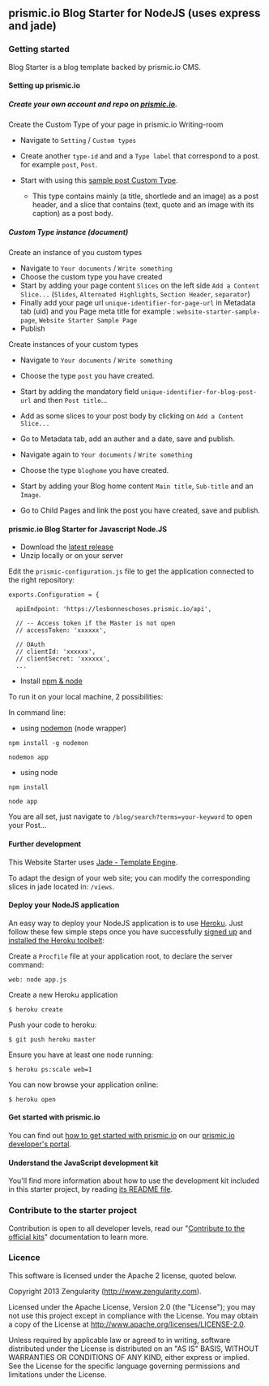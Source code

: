 ## prismic.io Blog Starter for NodeJS (uses express and jade)

### Getting started

Blog Starter is a blog template backed by prismic.io CMS.

#### Setting up prismic.io

##### Create your own account and repo on [prismic.io](https://prismic.io/signup).

Create the Custom Type of your page in prismic.io Writing-room
    
* Navigate to `Setting` / `Custom types`
  
* Create another `type-id` and and a `Type label` that correspond to a post. for example `post`, `Post`.

* Start with using this [sample post Custom Type](https://gist.github.com/faresd/69d4160a5eb7ba5cfd5f).
  * This type contains mainly (a title, shortlede and an image) as a post header, and a slice that contains (text, quote and an image with its caption) as a post body.

##### Custom Type instance (document)

Create an instance of you custom types

* Navigate to `Your documents` / `Write something`
* Choose the custom type you have created
* Start by adding your page content `Slices` on the left side `Add a Content Slice...` (`Slides`, `Alternated Highlights`, `Section Header`, `separator`)
* Finally add your page url `unique-identifier-for-page-url` in Metadata tab (uid) and you Page meta title for example : `website-starter-sample-page`, `Website Starter Sample Page`
* Publish

Create instances of your custom types

* Navigate to `Your documents` / `Write something`
* Choose the type `post` you have created.
* Start by adding the mandatory field `unique-identifier-for-blog-post-url` and then `Post title`...
* Add as some slices to your post body by clicking on `Add a Content Slice...`
* Go to Metadata tab, add an auther and a date, save and publish.

* Navigate again to `Your documents` / `Write something`
* Choose the type `bloghome` you have created.
* Start by adding your Blog home content `Main title`, `Sub-title` and an `Image`.
* Go to Child Pages and link the post you have created, save and publish.


#### prismic.io Blog Starter for Javascript Node.JS

* Download the [latest release]()
* Unzip locally or on your server

Edit the `prismic-configuration.js` file to get the application connected to the right repository:

```
exports.Configuration = {

  apiEndpoint: 'https://lesbonneschoses.prismic.io/api',

  // -- Access token if the Master is not open
  // accessToken: 'xxxxxx',

  // OAuth
  // clientId: 'xxxxxx',
  // clientSecret: 'xxxxxx',
  ...
```

* Install [npm & node](https://www.npmjs.com/package/npm)

To run it on your local machine, 2 possibilities:

In command line:
* using [nodemon](https://github.com/remy/nodemon) (node wrapper)
```
npm install -g nodemon
```
```
nodemon app
```

* using node
```
npm install
```
```
node app
```
You are all set, just navigate to `/blog/search?terms=your-keyword` to open your Post...

#### Further development

This Website Starter uses [Jade - Template Engine](http://jade-lang.com/).

To adapt the design of your web site; you can modify the corresponding slices in jade  located in: `/views`.


#### Deploy your NodeJS application

An easy way to deploy your NodeJS application is to use [Heroku](http://www.heroku.com). Just follow these few simple steps once you have successfully [signed up](https://id.heroku.com/signup/www-header) and [installed the Heroku toolbelt](https://toolbelt.heroku.com/):

Create a `Procfile` file at your application root, to declare the server command:

```
web: node app.js
```

Create a new Heroku application

```
$ heroku create
```

Push your code to heroku:

```
$ git push heroku master
```

Ensure you have at least one node running:

```
$ heroku ps:scale web=1
```

You can now browse your application online:

```
$ heroku open
```

#### Get started with prismic.io

You can find out [how to get started with prismic.io](https://developers.prismic.io/documentation/UjBaQsuvzdIHvE4D/getting-started) on our [prismic.io developer's portal](https://developers.prismic.io/).

#### Understand the JavaScript development kit

You'll find more information about how to use the development kit included in this starter project, by reading [its README file](https://github.com/prismicio/javascript-kit/blob/master/README.md).

### Contribute to the starter project

Contribution is open to all developer levels, read our "[Contribute to the official kits](https://developers.prismic.io/documentation/UszOeAEAANUlwFpp/contribute-to-the-official-kits)" documentation to learn more.

### Licence

This software is licensed under the Apache 2 license, quoted below.

Copyright 2013 Zengularity (http://www.zengularity.com).

Licensed under the Apache License, Version 2.0 (the "License"); you may not use this project except in compliance with the License. You may obtain a copy of the License at http://www.apache.org/licenses/LICENSE-2.0.

Unless required by applicable law or agreed to in writing, software distributed under the License is distributed on an "AS IS" BASIS, WITHOUT WARRANTIES OR CONDITIONS OF ANY KIND, either express or implied. See the License for the specific language governing permissions and limitations under the License.